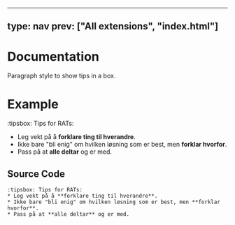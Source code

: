 



---
type: nav
prev: ["All extensions", "index.html"]
---





# Documentation

Paragraph style to show tips in a box.






# Example

:tipsbox: Tips for RATs:
* Leg vekt på å **forklare ting til hverandre**.
* Ikke bare "bli enig" om hvilken løsning som er best, men **forklar hvorfor**.
* Pass på at **alle deltar** og er med.






## Source Code

```
:tipsbox: Tips for RATs:
* Leg vekt på å **forklare ting til hverandre**.
* Ikke bare "bli enig" om hvilken løsning som er best, men **forklar hvorfor**.
* Pass på at **alle deltar** og er med.
```



